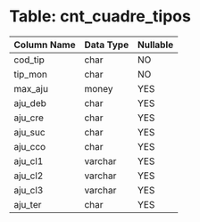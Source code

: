 # Table: cnt_cuadre_tipos

| Column Name | Data Type | Nullable |
|-------------|-----------|----------|
| cod_tip | char | NO |
| tip_mon | char | NO |
| max_aju | money | YES |
| aju_deb | char | YES |
| aju_cre | char | YES |
| aju_suc | char | YES |
| aju_cco | char | YES |
| aju_cl1 | varchar | YES |
| aju_cl2 | varchar | YES |
| aju_cl3 | varchar | YES |
| aju_ter | char | YES |
